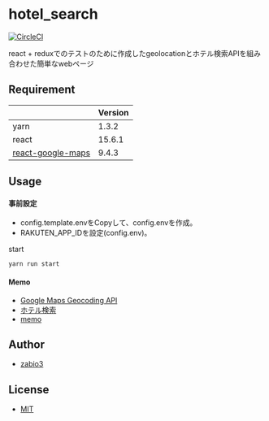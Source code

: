 hotel_search
===

[![CircleCI](https://circleci.com/gh/zabio3/geolocation_search.svg?style=svg)](https://circleci.com/gh/zabio3/geolocation_search)

react + reduxでのテストのために作成したgeolocationとホテル検索APIを組み合わせた簡単なwebページ

## Requirement

|  | Version |
| -------- | -------- |
| yarn     | 1.3.2    |
| react    | 15.6.1    |
|[react-google-maps](https://www.google.co.jp/search?q=react+google+maps&oq=react+google+maps&aqs=chrome..69i57j69i60l2j0l3.3028j0j7&sourceid=chrome&ie=UTF-8) | 9.4.3  |

## Usage

#### 事前設定
  - config.template.envをCopyして、config.envを作成。
  - RAKUTEN_APP_IDを設定(config.env)。

start
```
yarn run start
```
#### Memo
 - [Google Maps Geocoding API](https://developers.google.com/maps/documentation/geocoding/intro?hl=ja)
 - [ホテル検索](https://webservice.rakuten.co.jp/api/hoteldetailsearch/)
 - [memo](notes/memo.md)

## Author
  - [zabio3](https://github.com/zabio3)

## License
  - [MIT](http://www.opensource.org/licenses/mit-license.php)
